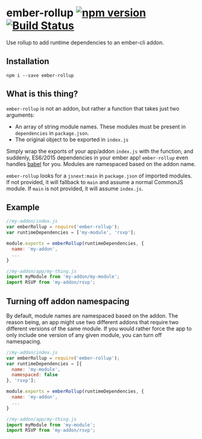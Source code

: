 # ember-rollup [![npm version](https://badge.fury.io/js/ember-rollup.svg)](https://www.npmjs.com/package/ember-rollup) [![Build Status](https://travis-ci.org/asakusuma/ember-rollup.svg?branch=master)](https://travis-ci.org/asakusuma/ember-rollup)
Use rollup to add runtime dependencies to an ember-cli addon.


## Installation

```
npm i --save ember-rollup
```


## What is this thing?

`ember-rollup` is not an addon, but rather a function that takes just two arguments:

* An array of string module names. These modules must be present in `dependencies` in `package.json`.
* The original object to be exported in `index.js`

Simply wrap the exports of your app/addon `index.js` with the function, and suddenly, ES6/2015 dependencies in your ember app! `ember-rollup` even handles [babel](http://babeljs.io/) for you. Modules are namespaced based on the addon name.

`ember-rollup` looks for a `jsnext:main` in `package.json` of imported modules. If not provided, it will fallback to `main` and assume a normal CommonJS module. If `main` is not provided, it will assume `index.js`.


## Example

```JavaScript
//my-addon/index.js
var emberRollup = require('ember-rollup');
var runtimeDependencies = ['my-module', 'rsvp'];

module.exports = emberRollup(runtimeDependencies, {
  name: 'my-addon',
  ...
}
```

```JavaScript
//my-addon/app/my-thing.js
import myModule from 'my-addon/my-module';
import RSVP from 'my-addon/rsvp';
```


## Turning off addon namespacing

By default, module names are namespaced based on the addon. The reason being, an app might use two different addons that require two different versions of the same module. If you would rather force the app to only include one version of any given module, you can turn off namespacing.

```JavaScript
//my-addon/index.js
var emberRollup = require('ember-rollup');
var runtimeDependencies = [{
  name: 'my-module',
  namespaced: false
}, 'rsvp'];

module.exports = emberRollup(runtimeDependencies, {
  name: 'my-addon',
  ...
}
```

```JavaScript
//my-addon/app/my-thing.js
import myModule from 'my-module';
import RSVP from 'my-addon/rsvp';
```
